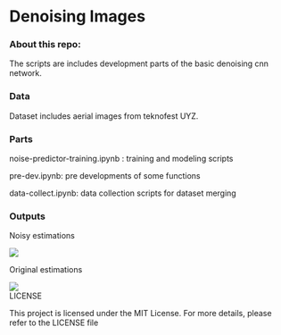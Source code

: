 
<div>
    <h1>Denoising Images</h1>
<div>
  <h3>About this repo:</h3>
  <p>The scripts are includes development parts of the basic denoising cnn network.</p>
</div>
<div>
  <h3>Data</h3>
  <p>Dataset includes aerial images from teknofest UYZ.</p>
</div>
<div>
  <h3>Parts</h3
  <p>noise-predictor-training.ipynb : training and modeling scripts</p>
  <p>pre-dev.ipynb: pre developments of some functions</p>
  <p>data-collect.ipynb: data collection scripts for dataset merging</p>
</div>
<div>
  <h3>Outputs</h3>
    <p>Noisy estimations</p>
  <img src="https://github.com/rag0nn/noise-detection-dlmodel/blob/main/noisies.jpg" width="auto">
    <p>Original estimations</p>
  <img src="https://github.com/rag0nn/noise-detection-dlmodel/blob/main/origs.jpg" width="auto">
</div>


<div>
      <summary>LICENSE</summary>
      <p> This project is licensed under the MIT License. For more details, please refer to the LICENSE file </p></div>
</div>




